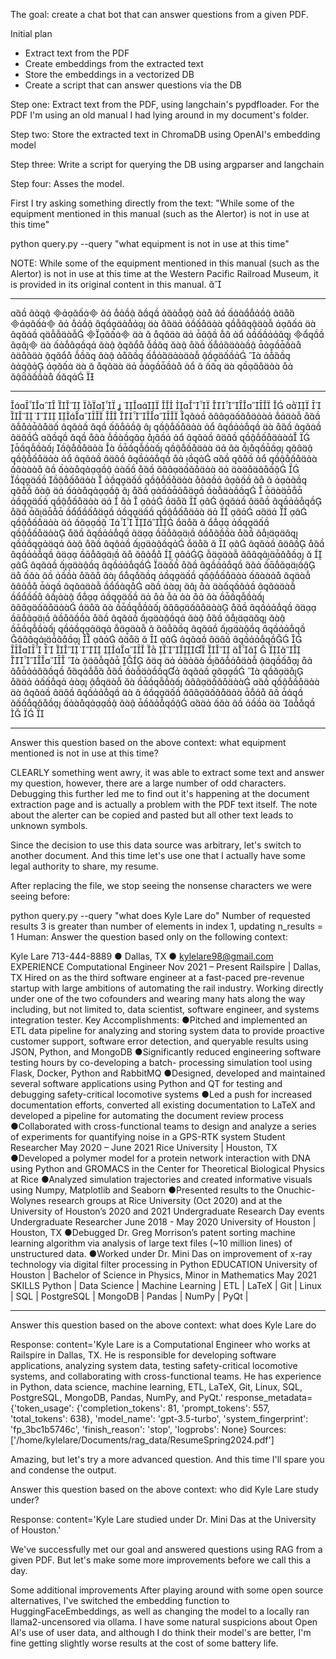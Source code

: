 The goal: create a chat bot that can answer questions from a given PDF.

Initial plan
- Extract text from the PDF
- Create embeddings from the extracted text
- Store the embeddings in a vectorized DB
- Create a script that can answer questions via the DB

Step one:
Extract text from the PDF, using langchain's pypdfloader. For the PDF I'm using an old manual I had lying around in my document's folder.

Step two:
Store the extracted text in ChromaDB using OpenAI's embedding model

Step three:
Write a script for querying the DB using argparser and langchain

Step four:
Asses the model.

First I try asking something directly from the text:
"While some of the equipment mentioned in this manual (such as the Alertor) is not in use at this time"

python query.py --query "what equipment is not in use at this time"

NOTE: While some of the equipment mentioned 
in this manual (such as the Alertor) is not 
in use at this time at the Western Pacific 
Railroad Museum, it is provided in its 
original content in this manual. 


---

             
           
              
          
              


---

      

       
          
            

  
         
           
   
  
           
            
          
             
        
           
           
           
         
            
          
          
       
         
            
          
           
          
             



---

Answer this question based on the above context: what equipment mentioned is not in use at this time?

CLEARLY something went awry, it was able to extract some text and answer my question, however, there are a large number of odd characters. Debugging this further led me to find out it's happening at the document extraction page and is actually a problem with the PDF text itself. The note about the alerter can be copied and pasted but all other text leads to unknown symbols. 

Since the decision to use this data source was arbitrary, let's switch to another document. And this time let's use one that I actually have some legal authority to share, my resume.

After replacing the file, we stop seeing the nonsense characters we were seeing before:

 python query.py --query "what does Kyle Lare do"
Number of requested results 3 is greater than number of elements in index 1, updating n_results = 1
Human: 
Answer the question based only on the following context:

Kyle Lare
713-444-8889   ●   Dallas, TX   ●   kylelare98@gmail.com
EXPERIENCE
Computational Engineer Nov 2021 – Present
Railspire | Dallas, TX
Hired on as the third software engineer at a fast-paced pre-revenue startup with large ambitions 
of automating the rail industry. Working directly under one of the two cofounders and wearing 
many hats along the way including, but not limited to, data scientist, software engineer, and 
systems integration tester. 
    Key Accomplishments:
●Pitched and implemented an ETL data pipeline for analyzing and storing system data to 
provide proactive customer support, software error detection, and queryable results using 
JSON, Python, and MongoDB
●Significantly reduced engineering software testing hours by co-developing a batch-
processing simulation tool using Flask, Docker, Python and RabbitMQ
●Designed, developed and maintained several software applications using Python and QT for 
testing and debugging safety-critical locomotive systems
●Led a push for increased documentation efforts, converted all existing documentation to 
LaTeX and developed a pipeline for automating the document review process
●Collaborated with cross-functional teams to design and analyze a series of experiments for 
quantifying noise in a GPS-RTK system
Student Researcher May 2020 – June 2021
Rice University | Houston, TX
●Developed a polymer model for a protein network interaction with DNA using Python and 
GROMACS in the Center for Theoretical Biological Physics at Rice
●Analyzed simulation trajectories and created informative visuals using Numpy, Matplotlib 
and Seaborn
●Presented results to the Onuchic-Wolynes research groups at Rice University (Oct 2020) 
and at the University of Houston’s 2020 and 2021 Undergraduate Research Day events
Undergraduate Researcher June 2018 - May 2020
University of Houston | Houston, TX
●Debugged Dr. Greg Morrison’s patent sorting machine learning algorithm via analysis of 
large text files (~10 million lines) of unstructured data.
●Worked under Dr. Mini Das on improvement of x-ray technology via digital filter processing 
in Python
EDUCATION
University of Houston  | Bachelor of Science in Physics, Minor in Mathematics May 2021
SKILLS
Python | Data Science | Machine Learning | ETL | LaTeX | Git | Linux | SQL | PostgreSQL |
MongoDB | Pandas | NumPy | PyQt |

---

Answer this question based on the above context: what does Kyle Lare do

Response: content='Kyle Lare is a Computational Engineer who works at Railspire in Dallas, TX. He is responsible for developing software applications, analyzing system data, testing safety-critical locomotive systems, and collaborating with cross-functional teams. He has experience in Python, data science, machine learning, ETL, LaTeX, Git, Linux, SQL, PostgreSQL, MongoDB, Pandas, NumPy, and PyQt.' response_metadata={'token_usage': {'completion_tokens': 81, 'prompt_tokens': 557, 'total_tokens': 638}, 'model_name': 'gpt-3.5-turbo', 'system_fingerprint': 'fp_3bc1b5746c', 'finish_reason': 'stop', 'logprobs': None}
Sources: ['/home/kylelare/Documents/rag_data/ResumeSpring2024.pdf']

Amazing, but let's try a more advanced question. And this time I'll spare you and condense the output.

Answer this question based on the above context: who did Kyle Lare study under?

Response: content='Kyle Lare studied under Dr. Mini Das at the University of Houston.'

We've successfully met our goal and answered questions using RAG from a given PDF. But let's make some more improvements before we call this a day.

Some additional improvements
After playing around with some open source alternatives, I've switched the embedding function to HuggingFaceEmbeddings, as well as changing the model to a locally ran llama2-uncensored via ollama. I have some natural suspicions about Open AI's use of user data, and although I do think their model's are better, I'm fine getting slightly worse results at the cost of some battery life.
